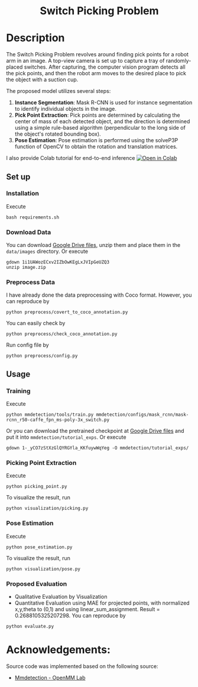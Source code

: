<h1 align="center">
  Switch Picking Problem
</h1>

# Description
The Switch Picking Problem revolves around finding pick points for a robot arm in an image. A top-view camera is set up to capture a tray of randomly-placed switches. After capturing, the computer vision program detects all the pick points, and then the robot arm moves to the desired place to pick the object with a suction cup. 

The proposed model utilizes several steps:
1. **Instance Segmentation**: Mask R-CNN is used for instance segmentation to identify individual objects in the image.
2. **Pick Point Extraction**: Pick points are determined by calculating the center of mass of each detected object, and the direction is determined using a simple rule-based algorithm (perpendicular to the long side of the object's rotated bounding box).
3. **Pose Estimation**: Pose estimation is performed using the solveP3P function of OpenCV to obtain the rotation and translation matrices.

I also provide Colab tutorial for end-to-end inference [![Open in Colab](https://colab.research.google.com/assets/colab-badge.svg)](https://colab.research.google.com/drive/13E2_Rf_l4epgM6soDWsfcKHJEh05rt2i?usp=sharing) 

## Set up
### Installation
Execute
```
bash requirements.sh
```
### Download Data
You can download [Google Drive files](https://drive.google.com/file/d/1i1UAWozECxv2IZbOwKEgLxJVIpGeUZQ3), unzip them and place them in the `data/images` directory. Or execute
```
gdown 1i1UAWozECxv2IZbOwKEgLxJVIpGeUZQ3
unzip image.zip
```

### Preprocess Data
I have already done the data preprocessing with Coco format. However, you can reproduce by
```
python preprocess/covert_to_coco_annotation.py
```
You can easily check by
```
python preprocess/check_coco_annotation.py
```
Run config file by
```
python preprocess/config.py
```
## Usage
### Training
Execute
```
python mmdetection/tools/train.py mmdetection/configs/mask_rcnn/mask-rcnn_r50-caffe_fpn_ms-poly-3x_switch.py
```
Or you can download the pretrained checkpoint at [Google Drive files](https://drive.google.com/file/d/1-_yCO7zStXzGlQYRGYla_KKfuywWqYeg/view?usp=sharing) and put it into `mmdetection/tutorial_exps`. Or execute
```
gdown 1-_yCO7zStXzGlQYRGYla_KKfuywWqYeg -O mmdetection/tutorial_exps/
```
### Picking Point Extraction
Execute
```
python picking_point.py
```
To visualize the result, run
```
python visualization/picking.py
```
### Pose Estimation 
Execute
```
python pose_estimation.py
```
To visualize the result, run
```
python visualization/pose.py
```
### Proposed Evaluation
- Qualitative Evaluation by Visualization
- Quantitative Evaluation using MAE for projected points, with normalized x,y,theta to (0,1) and using linear_sum_assignment. Result = 0.2688105325207298. You can reproduce by 
```
python evaluate.py
```
# Acknowledgements:
Source code was implemented based on the following source:
- [Mmdetection - OpenMM Lab](https://github.com/open-mmlab/mmdetection)
